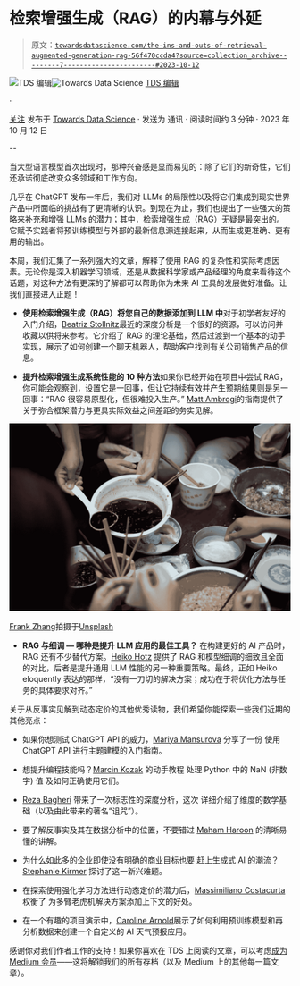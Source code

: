 # **检索增强生成（RAG）的内幕与外延**

> 原文：[`towardsdatascience.com/the-ins-and-outs-of-retrieval-augmented-generation-rag-56f470ccda4?source=collection_archive---------7-----------------------#2023-10-12`](https://towardsdatascience.com/the-ins-and-outs-of-retrieval-augmented-generation-rag-56f470ccda4?source=collection_archive---------7-----------------------#2023-10-12)

[](https://towardsdatascience.medium.com/?source=post_page-----56f470ccda4--------------------------------)![TDS 编辑](https://towardsdatascience.medium.com/?source=post_page-----56f470ccda4--------------------------------)[](https://towardsdatascience.com/?source=post_page-----56f470ccda4--------------------------------)![Towards Data Science](https://towardsdatascience.com/?source=post_page-----56f470ccda4--------------------------------) [TDS 编辑](https://towardsdatascience.medium.com/?source=post_page-----56f470ccda4--------------------------------)

·

[关注](https://medium.com/m/signin?actionUrl=https%3A%2F%2Fmedium.com%2F_%2Fsubscribe%2Fuser%2F7e12c71dfa81&operation=register&redirect=https%3A%2F%2Ftowardsdatascience.com%2Fthe-ins-and-outs-of-retrieval-augmented-generation-rag-56f470ccda4&user=TDS+Editors&userId=7e12c71dfa81&source=post_page-7e12c71dfa81----56f470ccda4---------------------post_header-----------) 发布于 [Towards Data Science](https://towardsdatascience.com/?source=post_page-----56f470ccda4--------------------------------) · 发送为 通讯 · 阅读时间约 3 分钟 · 2023 年 10 月 12 日 [](https://medium.com/m/signin?actionUrl=https%3A%2F%2Fmedium.com%2F_%2Fvote%2Ftowards-data-science%2F56f470ccda4&operation=register&redirect=https%3A%2F%2Ftowardsdatascience.com%2Fthe-ins-and-outs-of-retrieval-augmented-generation-rag-56f470ccda4&user=TDS+Editors&userId=7e12c71dfa81&source=-----56f470ccda4---------------------clap_footer-----------)

--

[](https://medium.com/m/signin?actionUrl=https%3A%2F%2Fmedium.com%2F_%2Fbookmark%2Fp%2F56f470ccda4&operation=register&redirect=https%3A%2F%2Ftowardsdatascience.com%2Fthe-ins-and-outs-of-retrieval-augmented-generation-rag-56f470ccda4&source=-----56f470ccda4---------------------bookmark_footer-----------)

当大型语言模型首次出现时，那种兴奋感是显而易见的：除了它们的新奇性，它们还承诺彻底改变众多领域和工作方向。

几乎在 ChatGPT 发布一年后，我们对 LLMs 的局限性以及将它们集成到现实世界产品中所面临的挑战有了更清晰的认识。到现在为止，我们也提出了一些强大的策略来补充和增强 LLMs 的潜力；其中，检索增强生成（RAG）无疑是最突出的。它赋予实践者将预训练模型与外部的最新信息源连接起来，从而生成更准确、更有用的输出。

本周，我们汇集了一系列强大的文章，解释了使用 RAG 的复杂性和实际考虑因素。无论你是深入机器学习领域，还是从数据科学家或产品经理的角度来看待这个话题，对这种方法有更深的了解都可以帮助你为未来 AI 工具的发展做好准备。让我们直接进入正题！

+   **使用检索增强生成（RAG）将您自己的数据添加到 LLM 中**对于初学者友好的入门介绍，[Beatriz Stollnitz](https://medium.com/u/1c8863892480?source=post_page-----56f470ccda4--------------------------------)最近的深度分析是一个很好的资源，可以访问并收藏以供将来参考。它介绍了 RAG 的理论基础，然后过渡到一个基本的动手实现，展示了如何创建一个聊天机器人，帮助客户找到有关公司销售产品的信息。

+   **提升检索增强生成系统性能的 10 种方法**如果你已经开始在项目中尝试 RAG，你可能会观察到，设置它是一回事，但让它持续有效并产生预期结果则是另一回事：“RAG 很容易原型化，但很难投入生产。” [Matt Ambrogi](https://medium.com/u/1e23ad8f92c5?source=post_page-----56f470ccda4--------------------------------)的指南提供了关于弥合框架潜力与更具实际效益之间差距的务实见解。

![](img/e2b8c46b2d8c415caaf95e37761e6759.png)

[Frank Zhang](https://unsplash.com/@terasproductions?utm_source=medium&utm_medium=referral)拍摄于[Unsplash](https://unsplash.com/?utm_source=medium&utm_medium=referral)

+   **RAG 与细调 — 哪种是提升 LLM 应用的最佳工具？** 在构建更好的 AI 产品时，RAG 还有不少替代方案。[Heiko Hotz](https://medium.com/u/993c21f1b30f?source=post_page-----56f470ccda4--------------------------------) 提供了 RAG 和模型细调的细致且全面的对比，后者是提升通用 LLM 性能的另一种重要策略。最终，正如 Heiko  eloquently 表达的那样，“没有一刀切的解决方案；成功在于将优化方法与任务的具体要求对齐。”

关于从反事实见解到动态定价的其他优秀读物，我们希望你能探索一些我们近期的其他亮点：

+   如果你想测试 ChatGPT API 的威力，[Mariya Mansurova](https://medium.com/u/15a29a4fc6ad?source=post_page-----56f470ccda4--------------------------------) 分享了一份 使用 ChatGPT API 进行主题建模的入门指南。

+   想提升编程技能吗？[Marcin Kozak](https://medium.com/u/4762f0cff9b2?source=post_page-----56f470ccda4--------------------------------) 的动手教程 处理 Python 中的 NaN (非数字) 值 及如何正确使用它们。

+   [Reza Bagheri](https://medium.com/u/da2d000eaa4d?source=post_page-----56f470ccda4--------------------------------) 带来了一次标志性的深度分析，这次 详细介绍了维度的数学基础（以及由此带来的著名“诅咒”）。

+   要了解反事实及其在数据分析中的位置，不要错过 [Maham Haroon](https://medium.com/u/398c9514a58b?source=post_page-----56f470ccda4--------------------------------) 的清晰易懂的讲解。

+   为什么如此多的企业即使没有明确的商业目标也要 赶上生成式 AI 的潮流？[Stephanie Kirmer](https://medium.com/u/a8dc77209ef3?source=post_page-----56f470ccda4--------------------------------) 探讨了这一新兴难题。

+   在探索使用强化学习方法进行动态定价的潜力后，[Massimiliano Costacurta](https://medium.com/u/233cb43234c3?source=post_page-----56f470ccda4--------------------------------) 权衡了 为多臂老虎机解决方案添加上下文的好处。

+   在一个有趣的项目演示中，[Caroline Arnold](https://medium.com/u/9367198e7a3c?source=post_page-----56f470ccda4--------------------------------)展示了如何利用预训练模型和再分析数据来创建一个自定义的 AI 天气预报应用。

感谢你对我们作者工作的支持！如果你喜欢在 TDS 上阅读的文章，可以考虑[成为 Medium 会员](https://bit.ly/tds-membership)——这将解锁我们的所有存档（以及 Medium 上的其他每一篇文章）。
